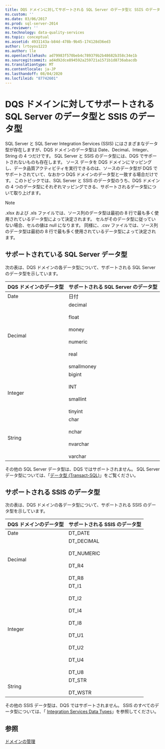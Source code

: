 ```yaml
---
title: DQS ドメインに対してサポートされる SQL Server のデータ型と SSIS のデータ型 | Microsoft Docs
ms.custom: ''
ms.date: 03/06/2017
ms.prod: sql-server-2014
ms.reviewer: ''
ms.technology: data-quality-services
ms.topic: conceptual
ms.assetid: 4931143a-b84d-478b-9b45-174128d36ed3
author: lrtoyou1223
ms.author: lle
ms.openlocfilehash: ad79983f570beb4c789379b2b48682b358c34e1b
ms.sourcegitcommit: ad4d92dce894592a259721a1571b1d8736abacdb
ms.translationtype: MT
ms.contentlocale: ja-JP
ms.lasthandoff: 08/04/2020
ms.locfileid: "87742601"
---
```

# <a name="supported-sql-server-and-ssis-data-types-for-dqs-domains"></a>DQS ドメインに対してサポートされる SQL Server のデータ型と SSIS のデータ型
  SQL Server と SQL Server Integration Services (SSIS) にはさまざまなデータ型が存在しますが、DQS ドメインのデータ型は Date、Decimal、Integer、String の 4 つだけです。 SQL Server と SSIS のデータ型には、DQS でサポートされないものも存在します。 ソース データを DQS ドメインにマッピングし、データ品質アクティビティを実行できるのは、ソースのデータ型が DQS でサポートされていて、なおかつ DQS ドメインのデータ型と一致する場合だけです。 このトピックでは、SQL Server と SSIS のデータ型のうち、DQS ドメインの 4 つのデータ型にそれぞれマッピングできる、サポートされるデータ型について取り上げます。  
  
> [!NOTE]  
>  .xlsx および .xls ファイルでは、ソース列のデータ型は最初の 8 行で最も多く使用されているデータ型によって決定されます。 セルがそのデータ型に従っていない場合、セルの値は null になります。 同様に、.csv ファイルでは、ソース列のデータ型は最初の 8 行で最も多く使用されているデータ型によって決定されます。  
  
##  <a name="supported-sql-server-data-types"></a><a name="SQLServer"></a>サポートされている SQL Server データ型  
 次の表は、DQS ドメインの各データ型について、サポートされる SQL Server のデータ型を示しています。  
  
|DQS ドメインのデータ型|サポートされる SQL Server のデータ型|  
|--------------------------|------------------------------------|  
|Date|日付|  
|Decimal|decimal<br /><br /> float<br /><br /> money<br /><br /> numeric<br /><br /> real<br /><br /> smallmoney|  
|Integer|bigint<br /><br /> INT<br /><br /> smallint<br /><br /> tinyint|  
|String|char<br /><br /> nchar<br /><br /> nvarchar<br /><br /> varchar|  
  
 その他の SQL Server データ型は、DQS ではサポートされません。 SQL Server データ型については、「[データ型 &#40;Transact-SQL&#41;](/sql/t-sql/data-types/data-types-transact-sql)」をご覧ください。  
  
##  <a name="supported-ssis-data-types"></a><a name="SSIS"></a>サポートされる SSIS のデータ型  
 次の表は、DQS ドメインの各データ型について、サポートされる SSIS のデータ型を示しています。  
  
|DQS ドメインのデータ型|サポートされる SSIS のデータ型|  
|--------------------------|------------------------------|  
|Date|DT_DATE|  
|Decimal|DT_DECIMAL<br /><br /> DT_NUMERIC<br /><br /> DT_R4<br /><br /> DT_R8|  
|Integer|DT_I1<br /><br /> DT_I2<br /><br /> DT_I4<br /><br /> DT_I8<br /><br /> DT_U1<br /><br /> DT_U2<br /><br /> DT_U4<br /><br /> DT_U8|  
|String|DT_STR<br /><br /> DT_WSTR|  
  
 その他の SSIS データ型は、DQS ではサポートされません。 SSIS のすべてのデータ型については、「 [Integration Services Data Types](../integration-services/data-flow/integration-services-data-types.md)」を参照してください。  
  
## <a name="see-also"></a>参照  
 [ドメインの管理](../../2014/data-quality-services/managing-a-domain.md)  
  
  
